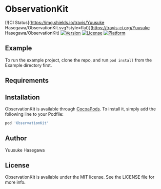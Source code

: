 # ObservationKit

[![CI Status](https://img.shields.io/travis/Yuusuke Hasegawa/ObservationKit.svg?style=flat)](https://travis-ci.org/Yuusuke Hasegawa/ObservationKit)
[![Version](https://img.shields.io/cocoapods/v/ObservationKit.svg?style=flat)](https://cocoapods.org/pods/ObservationKit)
[![License](https://img.shields.io/cocoapods/l/ObservationKit.svg?style=flat)](https://cocoapods.org/pods/ObservationKit)
[![Platform](https://img.shields.io/cocoapods/p/ObservationKit.svg?style=flat)](https://cocoapods.org/pods/ObservationKit)

## Example

To run the example project, clone the repo, and run `pod install` from the Example directory first.

## Requirements

## Installation

ObservationKit is available through [CocoaPods](https://cocoapods.org). To install
it, simply add the following line to your Podfile:

```ruby
pod 'ObservationKit'
```

## Author

Yuusuke Hasegawa

## License

ObservationKit is available under the MIT license. See the LICENSE file for more info.
